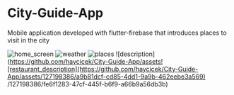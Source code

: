 # City-Guide-App
Mobile application developed with flutter-firebase that introduces places to visit in the city

![home_screen](https://github.com/haycicek/City-Guide-App/assets/127198386/1ade490d-93f0-4503-b5ab-bf56892fc69e)
![weather](https://github.com/haycicek/City-Guide-App/assets/127198386/04cb92c3-cf9f-49d7-9da2-e398d2fc0f1d)
![places](https://github.com/haycicek/City-Guide-App/assets/127198386/c7d5cf85-beae-482e-9418-c5cb70911102)
![description](https://github.com/haycicek/City-Guide-App/assets![restaurant_description](https://github.com/haycicek/City-Guide-App/assets/127198386/a9b81dcf-cd85-4dd1-9a9b-462eebe3a569)
/127198386/fe6f1283-47cf-445f-b6f9-a66b9a56db3b)

